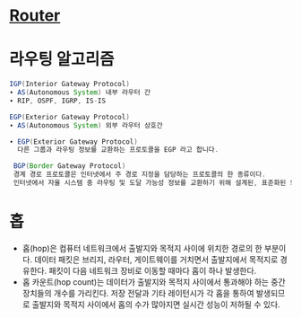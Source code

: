 # [Router](https://m.blog.naver.com/PostView.nhn?blogId=seungj1031&logNo=221012340470&proxyReferer=https:%2F%2Fwww.google.com%2F)

# 라우팅 알고리즘
```java
IGP(Interior Gateway Protocol)
∙ AS(Autonomous System) 내부 라우터 간
∙ RIP, OSPF, IGRP, IS-IS

EGP(Exterior Gateway Protocol)
∙ AS(Autonomous System) 외부 라우터 상호간

∙ EGP(Exterior Gateway Protocol)
  다른 그룹과 라우팅 정보를 교환하는 프로토콜을 EGP 라고 합니다.

 BGP(Border Gateway Protocol)
 경계 경로 프로토콜은 인터넷에서 주 경로 지정을 담당하는 프로토콜의 한 종류이다. 
 인터넷에서 자율 시스템 중 라우팅 및 도달 가능성 정보를 교환하기 위해 설계된, 표준화된 외부 게이트웨이 프로토콜의 하나이다.
```

# 홉
* 홉(hop)은 컴퓨터 네트워크에서 출발지와 목적지 사이에 위치한 경로의 한 부분이다. 데이터 패킷은 브리지, 라우터, 게이트웨이를 거치면서 출발지에서 목적지로 경유한다. 패킷이 다음 네트워크 장비로 이동할 때마다 홉이 하나 발생한다.
*  홉 카운트(hop count)는 데이터가 출발지와 목적지 사이에서 통과해야 하는 중간 장치들의 개수를 가리킨다. 저장 전달과 기타 레이턴시가 각 홉을 통하여 발생되므로 출발지와 목적지 사이에서 홉의 수가 많아지면 실시간 성능이 저하될 수 있다.
